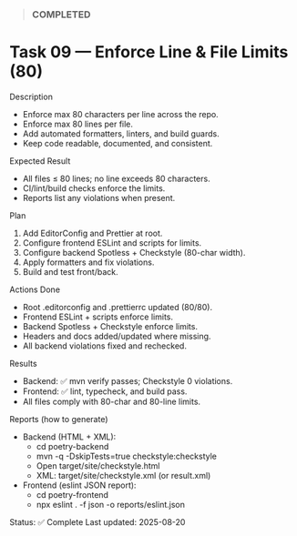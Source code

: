<!--
File: 09-enforce-80-lines.md
Purpose: Task log for enforcing max 80 lines per file and
80 chars per line. All Rights Reserved. Arodi Emmanuel
-->

> ### COMPLETED

# Task 09 — Enforce Line & File Limits (80)

Description

- Enforce max 80 characters per line across the repo.
- Enforce max 80 lines per file.
- Add automated formatters, linters, and build guards.
- Keep code readable, documented, and consistent.

Expected Result

- All files ≤ 80 lines; no line exceeds 80 characters.
- CI/lint/build checks enforce the limits.
- Reports list any violations when present.

Plan

1. Add EditorConfig and Prettier at root.
2. Configure frontend ESLint and scripts for limits.
3. Configure backend Spotless + Checkstyle (80-char width).
4. Apply formatters and fix violations.
5. Build and test front/back.

Actions Done

- Root .editorconfig and .prettierrc updated (80/80).
- Frontend ESLint + scripts enforce limits.
- Backend Spotless + Checkstyle enforce limits.
- Headers and docs added/updated where missing.
- All backend violations fixed and rechecked.

Results

- Backend: ✅ mvn verify passes; Checkstyle 0 violations.
- Frontend: ✅ lint, typecheck, and build pass.
- All files comply with 80-char and 80-line limits.

Reports (how to generate)

- Backend (HTML + XML):
  - cd poetry-backend
  - mvn -q -DskipTests=true checkstyle:checkstyle
  - Open target/site/checkstyle.html
  - XML: target/site/checkstyle.xml (or result.xml)
- Frontend (eslint JSON report):
  - cd poetry-frontend
  - npx eslint . -f json -o reports/eslint.json

Status: ✅ Complete Last updated: 2025-08-20

